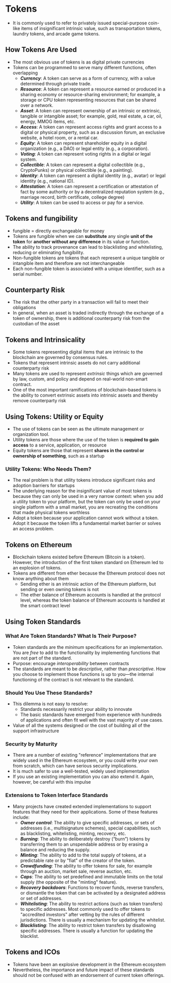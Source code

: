 # **Tokens**
- It is commonly used to refer to privately issued special-purpose coin-like items of insignificant intrinsic value, such as transportation tokens, laundry tokens, and arcade game tokens.
## **How Tokens Are Used**
- The most obvious use of tokens is as digital private currencies
- Tokens can be programmed to serve many different functions, often overlapping
  - ***Currency***: A token can serve as a form of currency, with a value determined through private trade.
  - ***Resource***: A token can represent a resource earned or produced in a sharing economy or resource-sharing environment; for example, a storage or CPU token representing resources that can be shared over a network.
  - ***Asset***: A token can represent ownership of an intrinsic or extrinsic, tangible or intangible asset; for example, gold, real estate, a car, oil, energy, MMOG items, etc.
  - ***Access***: A token can represent access rights and grant access to a digital or physical property, such as a discussion forum, an exclusive website, a hotel room, or a rental car.
  - ***Equity***: A token can represent shareholder equity in a digital organization (e.g., a DAO) or legal entity (e.g., a corporation).
  - ***Voting***: A token can represent voting rights in a digital or legal system.
  - ***Collectible***: A token can represent a digital collectible (e.g., CryptoPunks) or physical collectible (e.g., a painting).
  - ***Identity***: A token can represent a digital identity (e.g., avatar) or legal identity (e.g., national ID).
  - ***Attestation***: A token can represent a certification or attestation of fact by some authority or by a decentralized reputation system (e.g., marriage record, birth certificate, college degree)
  - ***Utility***: A token can be used to access or pay for a service.
## **Tokens and fungibility**
- fungible = directly exchangeable for money
- Tokens are fungible when we can **substitute** any single **unit of the token** for **another** **without any difference** in its value or function.
- The ability to track provenance can lead to blacklisting and whitelisting, reducing or eliminating fungibility.
- Non-fungible tokens are tokens that each represent a unique tangible or intangible item and therefore are not interchangeable
- Each non-fungible token is associated with a unique identifier, such as a serial number.

## **Counterparty Risk**
- The risk that the other party in a transaction will fail to meet their obligations
-  In general, when an asset is traded indirectly through the exchange of a token of ownership, there is additional counterparty risk from the custodian of the asset

## **Tokens and Intrinsicality**
- Some tokens representing digital items that are intrinsic to the blockchain are governed by consensus rules.
- Tokens that represent intrinsic assets do not carry additional counterparty risk
- Many tokens are used to represent *extrinsic* things which are governed by law, custom, and policy and depend on real-world non-smart contract.
- One of the most important ramifications of blockchain-based tokens is the ability to convert extrinsic assets into intrinsic assets and thereby remove counterparty risk

## **Using Tokens: Utility or Equity**
- The use of tokens can be seen as the ultimate management or organization tool.
- Utility tokens are those where the use of the token is **required to gain access** to a service, application, or resource
- Equity tokens are those that represent **shares in the control or ownership of something**, such as a startup

### **Utility Tokens: Who Needs Them?**
- The real problem is that utility tokens introduce significant risks and adoption barriers for startups
- The underlying reason for the insignificant value of most tokens is because they can only be used in a very narrow context: when you add a utility token to your platform, but the token can only be used on your single platform with a small market, you are recreating the conditions that made physical tokens worthless
- Adopt a token because your application cannot work without a token. Adopt it because the token lifts a fundamental market barrier or solves an access problem.

## **Tokens on Ethereum**
- Blockchain tokens existed before Ethereum (Bitcoin is a token). However, the introduction of the first token standard on Ethereum led to an explosion of tokens.
- Tokens are different from ether because the Ethereum protocol does not know anything about them
  - Sending ether is an intrinsic action of the Ethereum platform, but sending or even owning tokens is not
  - The ether balance of Ethereum accounts is handled at the protocol level, whereas the token balance of Ethereum accounts is handled at the smart contract level

## **Using Token Standards**
### **What Are Token Standards? What Is Their Purpose?**
- Token standards are the *minimum* specifications for an implementation. You are *free* to add to the functionality by implementing functions that are not part of the standard.
- Purpose: encourage *interoperability* between contracts
- The standards are meant to be *descriptive*, rather than *prescriptive*. How you choose to implement those functions is up to you—the internal functioning of the contract is not relevant to the standard. 

### **Should You Use These Standards?**
- This dilemma is not easy to resolve: 
  - Standards necessarily restrict your ability to innovate
  - The basic standards have emerged from experience with hundreds of applications and often fit well with the vast majority of use cases.
- Value of all the systems designed or the cost of building all of the support infrastructure

### **Security by Maturity**
- There are a number of existing "reference" implementations that are widely used in the Ethereum ecosystem, or you could write your own from scratch, which can have serious security implications.
- It is much safer to use a well-tested, widely used implementation
- If you use an existing implementation you can also extend it. Again, however, be careful with this impulse

### **Extensions to Token Interface Standards**
- Many projects have created extended implementations to support features that they need for their applications. Some of these features include:
  - ***Owner control***: The ability to give specific addresses, or sets of addresses (i.e., multisignature schemes), special capabilities, such as blacklisting, whitelisting, minting, recovery, etc.
  - ***Burning***: The ability to deliberately destroy (“burn”) tokens by transferring them to an unspendable address or by erasing a balance and reducing the supply.
  - ***Minting***: The ability to add to the total supply of tokens, at a predictable rate or by "fiat" of the creator of the token.
  - ***Crowdfunding***: The ability to offer tokens for sale, for example through an auction, market sale, reverse auction, etc.
  - ***Caps***: The ability to set predefined and immutable limits on the total supply (the opposite of the "minting" feature).
  - ***Recovery backdoors***: Functions to recover funds, reverse transfers, or dismantle the token that can be activated by a designated address or set of addresses.
  - ***Whitelisting***: The ability to restrict actions (such as token transfers) to specific addresses. Most commonly used to offer tokens to "accredited investors" after vetting by the rules of different jurisdictions. There is usually a mechanism for updating the whitelist.
  - ***Blacklisting***: The ability to restrict token transfers by disallowing specific addresses. There is usually a function for updating the blacklist.
## **Tokens and ICOs**
- Tokens have been an explosive development in the Ethereum ecosystem
- Nevertheless, the importance and future impact of these standards should not be confused with an endorsement of current token offerings.


 



